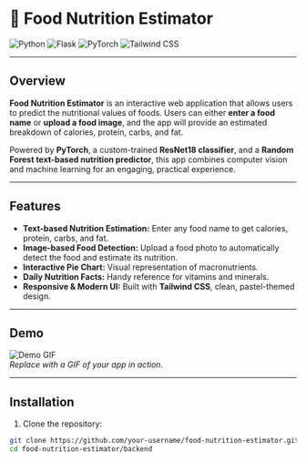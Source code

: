 # 🍓 Food Nutrition Estimator

![Python](https://img.shields.io/badge/Python-3.13-blue) ![Flask](https://img.shields.io/badge/Flask-2.3-green) ![PyTorch](https://img.shields.io/badge/PyTorch-2.2-red) ![Tailwind CSS](https://img.shields.io/badge/TailwindCSS-3.3-purple)

---

## Overview

**Food Nutrition Estimator** is an interactive web application that allows users to predict the nutritional values of foods. Users can either **enter a food name** or **upload a food image**, and the app will provide an estimated breakdown of calories, protein, carbs, and fat.

Powered by **PyTorch**, a custom-trained **ResNet18 classifier**, and a **Random Forest text-based nutrition predictor**, this app combines computer vision and machine learning for an engaging, practical experience.

---

## Features

- **Text-based Nutrition Estimation:** Enter any food name to get calories, protein, carbs, and fat.  
- **Image-based Food Detection:** Upload a food photo to automatically detect the food and estimate its nutrition.  
- **Interactive Pie Chart:** Visual representation of macronutrients.  
- **Daily Nutrition Facts:** Handy reference for vitamins and minerals.  
- **Responsive & Modern UI:** Built with **Tailwind CSS**, clean, pastel-themed design.

---

## Demo

![Demo GIF](path/to/demo.gif)  
*Replace with a GIF of your app in action.*

---

## Installation

1. Clone the repository:

```bash
git clone https://github.com/your-username/food-nutrition-estimator.git
cd food-nutrition-estimator/backend
